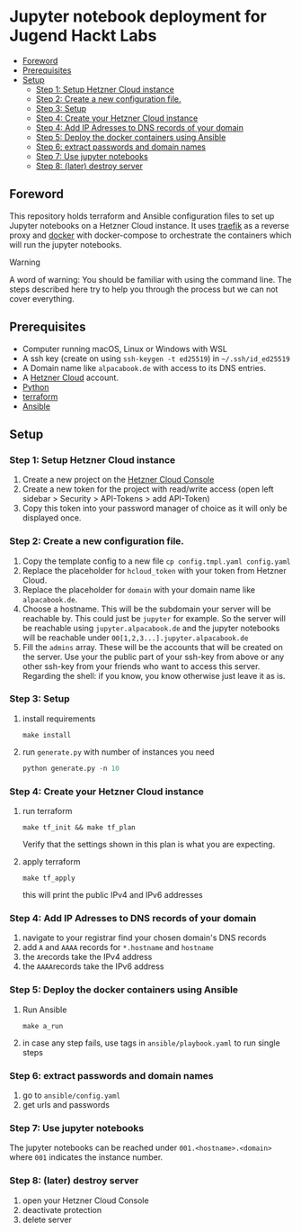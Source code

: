 # Jupyter notebook deployment for Jugend Hackt Labs <!-- omit in toc -->

- [Foreword](#foreword)
- [Prerequisites](#prerequisites)
- [Setup](#setup)
  - [Step 1: Setup Hetzner Cloud instance](#step-1-setup-hetzner-cloud-instance)
  - [Step 2: Create a new configuration file.](#step-2-create-a-new-configuration-file)
  - [Step 3: Setup](#step-3-setup)
  - [Step 4: Create your Hetzner Cloud instance](#step-4-create-your-hetzner-cloud-instance)
  - [Step 4: Add IP Adresses to DNS records of your domain](#step-4-add-ip-adresses-to-dns-records-of-your-domain)
  - [Step 5: Deploy the docker containers using Ansible](#step-5-deploy-the-docker-containers-using-ansible)
  - [Step 6: extract passwords and domain names](#step-6-extract-passwords-and-domain-names)
  - [Step 7: Use jupyter notebooks](#step-7-use-jupyter-notebooks)
  - [Step 8: (later) destroy server](#step-8-later-destroy-server)

## Foreword

This repository holds terraform and Ansible configuration files to set up Jupyter notebooks on a Hetzner Cloud instance.
It uses [traefik](https://traefik.io/traefik/) as a reverse proxy and [docker](https://www.docker.com/) with docker-compose to orchestrate the containers which will run the jupyter notebooks.

> [!WARNING]  
> A word of warning: You should be familiar with using the command line. The steps described here try to help you through the process but we can not cover everything.

## Prerequisites

- Computer running macOS, Linux or Windows with WSL
- A ssh key (create on using `ssh-keygen -t ed25519`) in `~/.ssh/id_ed25519`
- A Domain name like `alpacabook.de` with access to its DNS entries.
- A [Hetzner Cloud](https://www.hetzner.com/cloud/) account.
- [Python](https://www.python.org/about/gettingstarted/)
- [terraform](https://developer.hashicorp.com/terraform/tutorials/aws-get-started/install-cli)
- [Ansible](https://developer.hashicorp.com/terraform/tutorials/aws-get-started/install-cli)

## Setup

### Step 1: Setup Hetzner Cloud instance

1. Create a new project on the [Hetzner Cloud Console](https://console.hetzner.cloud/projects)
2. Create a new token for the project with read/write access (open left sidebar > Security > API-Tokens > add API-Token)
3. Copy this token into your password manager of choice as it will only be displayed once.

### Step 2: Create a new configuration file.

1. Copy the template config to a new file `cp config.tmpl.yaml config.yaml`
2. Replace the placeholder for `hcloud_token` with your token from Hetzner Cloud.
3. Replace the placeholder for `domain` with your domain name like `alpacabook.de`.
4. Choose a hostname. This will be the subdomain your server will be reachable by. This could just be `jupyter` for example. So the server will be reachable using `jupyter.alpacabook.de` and the jupyter notebooks will be reachable under `00[1,2,3...].jupyter.alpacabook.de`
5. Fill the `admins` array. These will be the accounts that will be created on the server. Use your the public part of your ssh-key from above or any other ssh-key from your friends who want to access this server. Regarding the shell: if you know, you know otherwise just leave it as is.

### Step 3: Setup

1. install requirements

   ```
   make install
   ```

2. run `generate.py`  with number of instances you need

   ```python
   python generate.py -n 10
   ```

### Step 4: Create your Hetzner Cloud instance
1. run terraform

   ```
   make tf_init && make tf_plan
   ```

   Verify that the settings shown in this plan is what you are expecting.

2. apply terraform

   ```
   make tf_apply
   ```

   this will print the public IPv4 and IPv6 addresses

### Step 4: Add IP Adresses to DNS records of your domain

1. navigate to your registrar find your chosen domain's DNS records 
2. add `A` and `AAAA` records for `*.hostname` and `hostname`
3. the `A`records take the IPv4 address
4. the `AAAA`records take the IPv6 address 

### Step 5: Deploy the docker containers using Ansible

1. Run Ansible

   ```
   make a_run
   ```

2. in case any step fails, use tags in `ansible/playbook.yaml` to run single steps

### Step 6: extract passwords and domain names

1. go to `ansible/config.yaml`
2. get urls and passwords 

### Step 7: Use jupyter notebooks

The jupyter notebooks can be reached under `001.<hostname>.<domain>` where `001` indicates the instance number.

### Step 8: (later) destroy server

1. open your Hetzner Cloud Console 
2. deactivate protection
3. delete server
